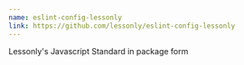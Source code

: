 ```yaml
---
name: eslint-config-lessonly
link: https://github.com/lessonly/eslint-config-lessonly
---
```


Lessonly's Javascript Standard in package form
